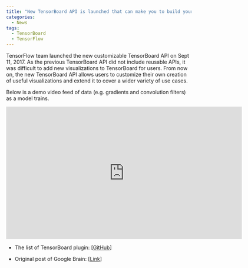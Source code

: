 ```yaml
---
title: "New TensorBoard API is launched that can make you to build your own visualizations"
categories:
  - News
tags:
  - TensorBoard
  - TensorFlow
---
```


TensorFlow team launched the new customizable TensorBoard API on Sept 11, 2017.
As the previous TensorBoard API did not include reusable APIs, it was difficult to add new visualizations to TensorBoard for users.
From now on, the new TensorBoard API allows users to customize their own creation of useful visualizations and extend it to cover a wider variety of use cases.

Below is a demo video feed of data (e.g. gradients and convolution filters) as a model trains.
<iframe width="640" height="360" src="https://youtu.be/06HjEr0OX5k" frameborder="0" allowfullscreen></iframe>

* The list of TensorBoard plugin: [[GitHub](https://github.com/tensorflow/tensorboard/tree/master/tensorboard/plugins)]

* Original post of Google Brain: [[Link](https://research.googleblog.com/2017/09/build-your-own-machine-learning.html?m=1)]
